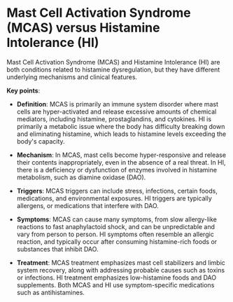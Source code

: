 <!--
source: gpt-3 + jph editing
tags: conditions dx
-->

# Mast Cell Activation Syndrome (MCAS) versus Histamine Intolerance (HI)

Mast Cell Activation Syndrome (MCAS) and Histamine Intolerance (HI) are both conditions related to histamine dysregulation, but they have different underlying mechanisms and clinical features.

**Key points**:

* **Definition**: MCAS is primarily an immune system disorder where mast cells are hyper-activated and release excessive amounts of chemical mediators, including histamine, prostaglandins, and cytokines. HI is primarily a metabolic issue where the body has difficulty breaking down and eliminating histamine, which leads to histamine levels exceeding the body's capacity.

* **Mechanism**: In MCAS, mast cells become hyper-responsive and release their contents inappropriately, even in the absence of a real threat. In HI, there is a deficiency or dysfunction of enzymes involved in histamine metabolism, such as diamine oxidase (DAO).

* **Triggers**: MCAS triggers can include stress, infections, certain foods, medications, and environmental exposures. HI triggers are typically allergens, or medications that interfere with DAO.

* **Symptoms**: MCAS can cause many symptoms, from slow allergy-like reactions to fast anaphylactoid shock, and can be unpredictable and vary from person to person. HI symptoms often resemble an allergic reaction, and typically occur after consuming histamine-rich foods or substances that inhibit DAO.

* **Treatment**:  MCAS treatment emphasizes mast cell stabilizers and limbic system recovery, along with addressing probable causes such as toxins or infections. HI treatment emphasizes low-histamine foods and DAO supplements. Both MCAS and HI use symptom-specific medications such as antihistamines.